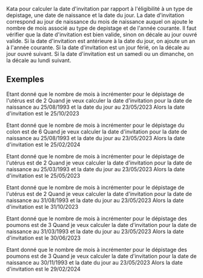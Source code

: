 ﻿Kata pour calculer la date d'invitation par rapport à l'éligibilité à un type de depistage, une date de naissance et la date du jour.
La date d'invitation correspond au jour de naissance du mois de naissance auquel on ajoute le nombre de mois associé au type de depistage et de l'année courante.
Il faut vérifier que la date d'invitation est bien valide, sinon on décale au jour ouvré valide.
Si la date d'invitation est antérieure à la date du jour, on ajoute un an à l'année courante.
Si la date d'invitation est un jour férié, on la décale au jour ouvré suivant.
Si la date d'invitation est un samedi ou un dimanche, on la décale au lundi suivant.

## Exemples
Etant donné que le nombre de mois à incrémenter pour le dépistage de l'utérus est de 2 
Quand je veux calculer la date d'invitation pour la date de naissance au 25/08/1993 
et la date du jour au 23/05/2023 
Alors la date d'invitation est le 25/10/2023 

Etant donné que le nombre de mois à incrémenter pour le dépistage du colon est de 6 
Quand je veux calculer la date d'invitation pour la date de naissance au 25/08/1993 
et la date du jour au 23/05/2023 
Alors la date d'invitation est le 25/02/2024 

Etant donné que le nombre de mois à incrémenter pour le dépistage de l'utérus est de 2 
Quand je veux calculer la date d'invitation pour la date de naissance au 25/03/1993 
et la date du jour au 23/05/2023 
Alors la date d'invitation est le 25/05/2023 

Etant donné que le nombre de mois à incrémenter pour le dépistage de l'utérus est de 2 
Quand je veux calculer la date d'invitation pour la date de naissance au 31/08/1993 
et la date du jour au 23/05/2023 
Alors la date d'invitation est le 31/10/2023 

Etant donné que le nombre de mois à incrémenter pour le dépistage des poumons est de 3 
Quand je veux calculer la date d'invitation pour la date de naissance au 31/03/1993 
et la date du jour au 23/05/2023 
Alors la date d'invitation est le 30/06/2023 

Etant donné que le nombre de mois à incrémenter pour le dépistage des poumons est de 3 
Quand je veux calculer la date d'invitation pour la date de naissance au 30/11/1993 
et la date du jour au 23/05/2023 
Alors la date d'invitation est le 29/02/2024
